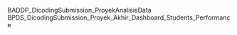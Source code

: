 BADDP_DicodingSubmission_ProyekAnalisisData
BPDS_DicodingSubmission_Proyek_Akhir_Dashboard_Students_Performance
